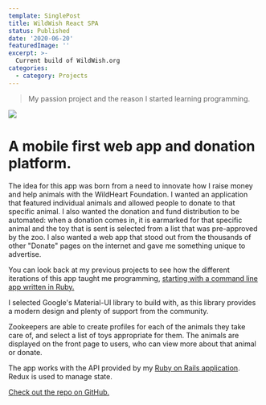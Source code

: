 ```yaml
---
template: SinglePost
title: WildWish React SPA
status: Published
date: '2020-06-20'
featuredImage: ''
excerpt: >-
  Current build of WildWish.org
categories:
  - category: Projects
---
```

>My passion project and the reason I started learning programming.

![](/)

# A mobile first web app and donation platform.

The idea for this app was born from a need to innovate how I raise money and help animals with the WildHeart Foundation. I wanted an application that featured individual animals and allowed people to donate to that specific animal. I also wanted the donation and fund distribution to be automated: when a donation comes in, it is earmarked for that specific animal and the toy that is sent is selected from a list that was pre-approved by the zoo. I also wanted a web app that stood out from the thousands of other "Donate" pages on the internet and gave me something unique to advertise.

You can look back at my previous projects to see how the different iterations of this app taught me programming, [starting with a command line app written in Ruby.](/posts/cli-toy-browser-tool/)

I selected Google's Material-UI library to build with, as this library provides a modern design and plenty of support from the community.

Zookeepers are able to create profiles for each of the animals they take care of, and select a list of toys appropriate for them. The animals are displayed on the front page to users, who can view more about that animal or donate.

The app works with the API provided by my [Ruby on Rails application](/posts/wild-wish-backend/).
Redux is used to manage state.

[Check out the repo on GitHub.](https://github.com/bigcatplichta/wildwish-react-mui)